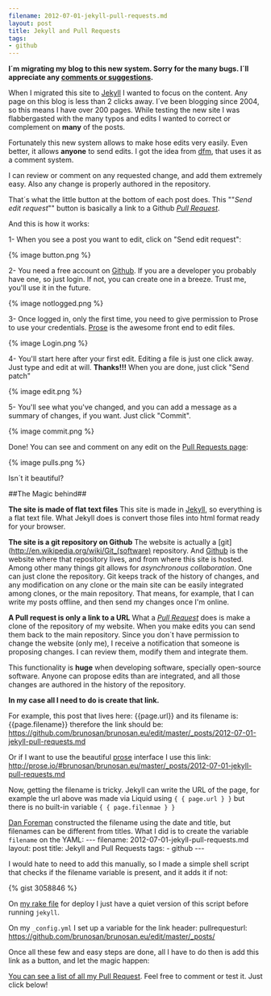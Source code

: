 ```yaml
---
filename: 2012-07-01-jekyll-pull-requests.md 
layout: post
title: Jekyll and Pull Requests
tags:
- github
---
```



**I´m migrating my blog to this new system. Sorry for the many bugs. I´ll
appreciate any [comments or suggestions](email:brunosan@gmail.com).**

When I migrated this site to [Jekyll](http://jekyllrb.com/) I wanted to focus on the content. Any page on this blog is less than 2 clicks away. I´ve been blogging since 2004, so this means I have over 200 pages. While testing the new site I was flabbergasted with the many typos and edits I wanted to correct or complement on **many** of the posts.

Fortunately this new system allows to make hose edits very easily. Even better, it allows **anyone** to send edits. I got the idea from [dfm](https://github.com/dfm/dfm.github.com/blob/master/assets/comments.js), that uses it as a comment system. 

I can review or comment on any requested change, and add them extremely easy. Also any change is properly authored in the repository. 

That´s what the little button at the bottom of each post does. This ""*Send edit request*"" button is basically a link to a Github [*Pull Request*](https://help.github.com/articles/using-pull-requests).

And this is how it works:<!--more--> 

1- When you see a post you want to edit, click on "Send edit request":

{% image button.png %}

2- You need a free account on  [Github](http://www.github.com). If you are a developer you
probably have one, so just login. If not, you can create one in a
breeze. Trust me, you'll use it in the future.

{% image notlogged.png %}

3- Once logged in, only the first time, you need to give
permission to Prose to use your credentials.
[Prose](http://prose.io/about.html) is the awesome
front end to edit files.

{% image Login.png %}

4- You'll start here after your first edit. Editing a file is just one click away. Just type and edit at will.
**Thanks!!!** When you are done, just click "Send patch" 

{% image edit.png %}

5- You'll see what you've changed, and you can add a message as a summary of changes, if you want. Just click "Commit".

{% image commit.png %}

Done! You can see and comment on any edit on the [Pull Requests page](https://github.com/brunosan/brunosan.eu/pulls):

{% image pulls.png %}

Isn´t it beautiful?

##The Magic behind##

**The site is made of flat text files**
This site is made in [Jekyll](http://jekyllrb.com/), so everything is a flat text file. What Jekyll does is convert those files into html format ready for your browser.

**The site is a git repository on Github**
The website is actually a [git](http://en.wikipedia.org/wiki/Git_(software) repository. And [Github](www.github.com) is the website where that repository lives, and from where this site is hosted. Among other many things git allows for *asynchronous collaboration*. One can just clone the repository. Git keeps track of the history of changes, and any modification on any clone or the main site can be easily integrated among clones, or the main repository. That means, for example, that I can write my posts offline, and then send my changes once I'm online.

**A Pull request is only a link to a URL**
What a [*Pull Request*](https://help.github.com/articles/using-pull-requests) does is make a clone of the repository of my website. When you make edits you can send them back to the main repository. Since you don´t have permission to change the website (only me), I receive a notification that someone is proposing changes. I can review them, modify them and integrate them.

This functionality is **huge** when developing software, specially open-source software. Anyone can propose edits than are integrated, and all those changes are authored in the history of the repository.

**In my case all I need to do is create that link.**

For example, this post that lives here:
    {{page.url}}
and its filename is:
    {{page.filename}}
therefore the link should be:
	  https://github.com/brunosan/brunosan.eu/edit/master/_posts/2012-07-01-jekyll-pull-requests.md

Or if I want to use the beautiful [prose](http://developmentseed.org/blog/2012/june/25/prose-a-content-editor-for-github/) interface I use this link: 
	http://prose.io/#brunosan/brunosan.eu/master/_posts/2012-07-01-jekyll-pull-requests.md
	
Now, getting the filename is tricky. Jekyll can write the URL of the page, for example the url above was made via Liquid using 
`{ { page.url } }` but there is no built-in variable `{ {
page.filenmae } }`

[Dan Foreman](http://www.twitter/dfm) constructed the filename using the date and title, but filenames can be different from titles. What I did is to create the variable `filename` on the YAML:
	---
	filename: 2012-07-01-jekyll-pull-requests.md
	layout: post
	title: Jekyll and Pull Requests
	tags:
	- github
	---

I would hate to need to add this manually, so I made a simple shell script that checks if the filename variable is present, and it adds it if not:

{% gist 3058846 %}
	
On [my rake file](https://github.com/brunosan/brunosan.eu/blob/master/Rakefile) for deploy I just have a quiet version of this script
before running `jekyll`.

On my `_config.yml` I set up a variable for the link header:
    pullrequesturl: https://github.com/brunosan/brunosan.eu/edit/master/_posts/

Once all these few and easy steps are done, all I have to do then is add this link as a button, and let the magic happen:
    <a id="pull-request-btn" class="btn"        
    href="{ { site.pullrequesturl}} { { page.filename}}">

You can see a [list of all my Pull Request](https://github.com/brunosan/brunosan.eu/pulls). Feel free to comment or test it. Just click below!
